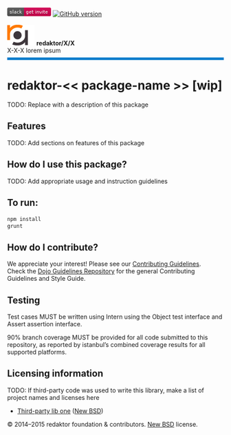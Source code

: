 [![slack](https://raw.githubusercontent.com/redaktor/style/master/assets/readme/shields/slackInvite.png)](https://redaktor-slackin.herokuapp.com)
[![GitHub version](https://badge.fury.io/gh/redaktor%2Fnlp.svg)](http://badge.fury.io/gh/redaktor%2Fnlp)
<br><br>
[![logo](https://raw.githubusercontent.com/redaktor/style/master/assets/readme/logo.png)](#)
**redaktor/X/X**<br>
X-X-X lorem ipsum<br>
[![-](https://raw.githubusercontent.com/redaktor/style/master/assets/readme/lineBlue.png)](#)<br>
# redaktor-<< package-name >> [wip]

TODO: Replace with a description of this package

## Features

TODO: Add sections on features of this package

## How do I use this package?

TODO: Add appropriate usage and instruction guidelines
## To run:
```
npm install
grunt
```

## How do I contribute?

We appreciate your interest!
Please see our [Contributing Guidelines](./contributing.md#readme).<br>
Check the [Dojo Guidelines Repository](https://github.com/dojo/guidelines#readme) for the
general Contributing Guidelines and Style Guide.

## Testing

Test cases MUST be written using Intern using the Object test interface and Assert assertion interface.

90% branch coverage MUST be provided for all code submitted to this repository, as reported by istanbul’s combined coverage results for all supported platforms.

## Licensing information

TODO: If third-party code was used to write this library, make a list of project names and licenses here

* [Third-party lib one](https//github.com/foo/bar) ([New BSD](http://opensource.org/licenses/BSD-3-Clause))

© 2014–2015 redaktor foundation & contributors. [New BSD](http://opensource.org/licenses/BSD-3-Clause) license.
